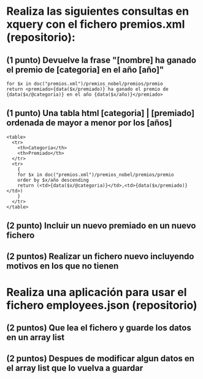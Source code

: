 # Realiza las siguientes consultas en xquery con el fichero premios.xml (repositorio):
## (1 punto) Devuelve la frase "[nombre] ha ganado el premio de [categoria] en el año [año]"
````
for $x in doc("premios.xml")/premios_nobel/premios/premio 
return <premiado>{data($x/premiado)} ha ganado el premio de {data($x/@categoria)} en el año {data($x/año)}</premiado>
````
## (1 punto) Una tabla html [categoria] | [premiado] ordenada de mayor a menor por los [años]
````
<table>
  <tr>
    <th>Categoría</th>
    <th>Premiado</th>
  </tr>
  <tr>
    {
    for $x in doc("premios.xml")/premios_nobel/premios/premio
    order by $x/año descending
    return (<td>{data($x/@categoria)}</td>,<td>{data($x/premiado)}</td>)
    }
  </tr>
</table>
````

## (2 punto) Incluir un nuevo premiado en un nuevo fichero
## (2 puntos) Realizar un fichero nuevo incluyendo motivos en los que no tienen
# Realiza una aplicación para usar el fichero employees.json (repositorio)
## (2 puntos) Que lea el fichero y guarde los datos en un array list
## (2 puntos) Despues de modificar algun datos en el array list que lo vuelva a guardar